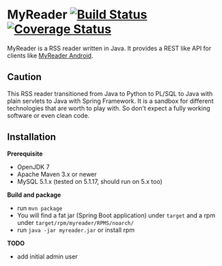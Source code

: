 MyReader [![Build Status](https://api.travis-ci.org/ksokol/myreader.png?branch=master)](https://travis-ci.org/ksokol/myreader/) [![Coverage Status](https://coveralls.io/repos/ksokol/myreader/badge.png?branch=master)](https://coveralls.io/r/ksokol/myreader?branch=master)
=====

MyReader is a RSS reader written in Java. It provides a REST like API for clients like [MyReader Android](https://github.com/ksokol/myreader-android).

Caution
--------
This RSS reader transitioned from Java to Python to PL/SQL to Java with plain servlets to Java with Spring Framework.
It is a sandbox for different technologies that are worth to play with. So don't expect a fully working software or even clean code.

Installation
------------

**Prerequisite**

- OpenJDK 7
- Apache Maven 3.x or newer
- MySQL 5.1.x (tested on 5.1.17, should run on 5.x too)

**Build and package**

- run `mvn package`
- You will find a fat jar (Spring Boot application) under `target` and a rpm under `target/rpm/myreader/RPMS/noarch/`
- run `java -jar myreader.jar` or install rpm


**TODO**

- add initial admin user
